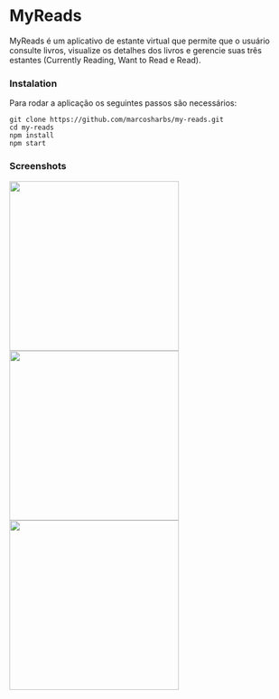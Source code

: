 # MyReads

MyReads é um aplicativo de estante virtual que permite que o usuário consulte livros, visualize os detalhes dos livros e gerencie suas três estantes (Currently Reading, Want to Read e Read).

### Instalation

Para rodar a aplicação os seguintes passos são necessários:

```
git clone https://github.com/marcosharbs/my-reads.git
cd my-reads
npm install
npm start
```

### Screenshots

<img src="https://raw.githubusercontent.com/marcosharbs/my-reads/master/imgs/img-1.png" width="300px">

<img src="https://raw.githubusercontent.com/marcosharbs/my-reads/master/imgs/img-2.png" width="300px">

<img src="https://raw.githubusercontent.com/marcosharbs/my-reads/master/imgs/img-3.png" width="300px">